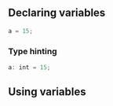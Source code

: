 ## Declaring variables

```rust
a = 15;
```

### Type hinting

```rust
a: int = 15;
```

## Using variables
